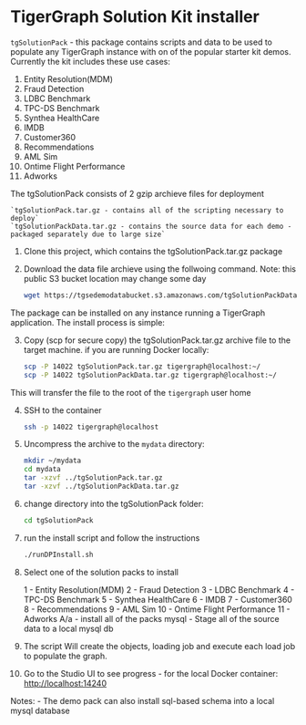 # TigerGraph Solution Kit installer

`tgSolutionPack` - this package contains scripts and data to be used to populate any TigerGraph instance with on of the popular starter kit demos. Currently the kit includes these use cases:

<ol>
<li>Entity Resolution(MDM)</li>
<li>Fraud Detection</li>
<li>LDBC Benchmark</li>
<li>TPC-DS Benchmark</li>
<li>Synthea HealthCare</li>
<li>IMDB</li>
<li>Customer360</li>
<li>Recommendations</li>
<li>AML Sim</li>
<li>Ontime Flight Performance</li>
<li>Adworks</li>
</ol>

The tgSolutionPack consists of 2 gzip archieve files for deployment
   
    `tgSolutionPack.tar.gz - contains all of the scripting necessary to deploy`
    `tgSolutionPackData.tar.gz - contains the source data for each demo - packaged separately due to large size`

1. Clone this project, which contains the tgSolutionPack.tar.gz package

2.  Download the data file archieve using the follwoing command. Note: this public S3 bucket location may change some day

    ```bash
    wget https://tgsedemodatabucket.s3.amazonaws.com/tgSolutionPackData.tar.gz
    ```

The package can be installed on any instance running a TigerGraph application. The install process is simple:

3.  Copy (scp for secure copy) the tgSolutionPack.tar.gz archive file to the target machine. if you are running Docker locally:

    ```bash
    scp -P 14022 tgSolutionPack.tar.gz tigergraph@localhost:~/
    scp -P 14022 tgSolutionPackData.tar.gz tigergraph@localhost:~/
    ```
This will transfer the file to the root of the `tigergraph` user home

4.  SSH to the container

    ```bash
    ssh -p 14022 tigergraph@localhost
    ```

5.  Uncompress the archive to the `mydata` directory:

    ```bash
    mkdir ~/mydata
    cd mydata
    tar -xzvf ../tgSolutionPack.tar.gz
    tar -xzvf ../tgSolutionPackData.tar.gz
    ```

6.  change directory into the tgSolutionPack folder:

    ```bash
    cd tgSolutionPack
    ```

7.  run the install script and follow the instructions

    ```bash
    ./runDPInstall.sh
    ```

8.  Select one of the solution packs to install

    1 - Entity Resolution(MDM)
    2 - Fraud Detection
    3 - LDBC Benchmark
    4 - TPC-DS Benchmark
    5 - Synthea HealthCare
    6 - IMDB
    7 - Customer360
    8 - Recommendations
    9 - AML Sim
    10 - Ontime Flight Performance
    11 - Adworks
    A/a - install all of the packs
    mysql - Stage all of the source data to a local mysql db

9.  The script Will create the objects, loading job and execute each load job to populate the graph.

10.  Go to the Studio UI to see progress
    -   for the local Docker container: <http://localhost:14240>

Notes:
    - The demo pack can also install sql-based schema into a local mysql database

